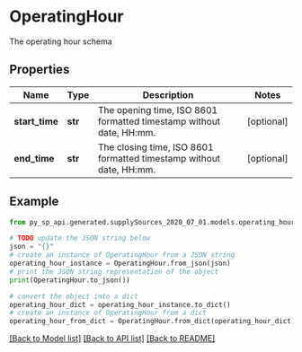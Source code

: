 # OperatingHour

The operating hour schema

## Properties

Name | Type | Description | Notes
------------ | ------------- | ------------- | -------------
**start_time** | **str** | The opening time, ISO 8601 formatted timestamp without date, HH:mm. | [optional] 
**end_time** | **str** | The closing time, ISO 8601 formatted timestamp without date, HH:mm. | [optional] 

## Example

```python
from py_sp_api.generated.supplySources_2020_07_01.models.operating_hour import OperatingHour

# TODO update the JSON string below
json = "{}"
# create an instance of OperatingHour from a JSON string
operating_hour_instance = OperatingHour.from_json(json)
# print the JSON string representation of the object
print(OperatingHour.to_json())

# convert the object into a dict
operating_hour_dict = operating_hour_instance.to_dict()
# create an instance of OperatingHour from a dict
operating_hour_from_dict = OperatingHour.from_dict(operating_hour_dict)
```
[[Back to Model list]](../README.md#documentation-for-models) [[Back to API list]](../README.md#documentation-for-api-endpoints) [[Back to README]](../README.md)


